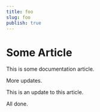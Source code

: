 ```yaml
---
title: foo
slug: foo
publish: true
---
```


Some Article
============

This is some documentation article.

More updates.

This is an update to this article.

All done.
